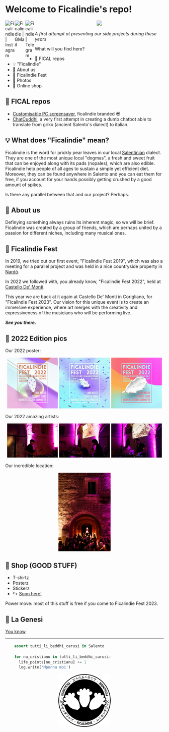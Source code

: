 <p align="center">
  
  # Welcome to Ficalindie's repo!
  <a href="https://www.instagram.com/ficalindie/">
    <img align="left" src="https://raw.githubusercontent.com/yushi1007/yushi1007/main/images/instagram.svg" alt="Ficalindie | Instagram" width="30px"/>
  </a>
  <a href="mailto:ficalindiefest@gmail.com">
    <img align="left" src="https://upload.wikimedia.org/wikipedia/commons/7/7e/Gmail_icon_%282020%29.svg" alt="Ficalindie | GMail" width="34px"/>
  </a>
  <a href="https://t.me/ficalindiefest">
    <img align="left" src="https://img.icons8.com/?size=512&id=63306&format=png" alt="Ficalindie | Telegram" width="30px"/>
  </a>
</p>

  <p align="center">
    <img src="https://media.giphy.com/media/v1.Y2lkPTc5MGI3NjExOG91OTJjdGs3bTR1bnoxZWoyMGpscHl6am90NTg5YXkzZnB3cXFyYiZlcD12MV9pbnRlcm5hbF9naWZfYnlfaWQmY3Q9Zw/fuJpMdkQhWr4tnz58N/giphy.gif" width="40%"/>
  </p>
  
  _A first attempt at presenting our side projects during these years_
  
  What will you find here?
  * 🤖 FICAL repos
  * 💡 "Ficalindie"
  * 🌵 About us
  * 🌠 Ficalindie Fest
  * 📸 Photos
  * 👕 Online shop

  ## 🤖 FICAL repos 
  * [Customisable PC screensaver](https://github.com/ficalindie/ficalindie_screensaver/tree/main), ficalindie branded 😎
  * [ChatCuddhi](https://github.com/ficalindie/ChatCuddhi), a very first attempt in creating a dumb chatbot able to translate from griko (ancient Salento's dialect) to italian.


  ## 💡 What does "Ficalindie" mean?
  Ficalindie is the word for prickly pear leaves in our local [Salentinian](https://en.wikipedia.org/wiki/Salento) dialect. They are one of the most unique local "dogmas", 
  a fresh and sweet fruit that can be enjoyed along with its pads (nopales), which are also edible. Ficalindie help people of all ages to sustain a simple yet efficient diet. Moreover, they can be found anywhere in Salento and you can eat them for free, if you account for your hands possibly getting crushed by a good amount of spikes. 
  
  Is there any parallel between that and our project? Perhaps.
  
  ## 🌵 About us
  Definying something always ruins its inherent magic, so we will be brief. Ficalindie was created by a group of friends, which are perhaps united by a passion for different niches, including many musical ones.
  
  ## 🌠 Ficalindie Fest
  In 2019, we tried out our first event, "Ficalindie Fest 2019", which was also a meeting for a parallel project and was held in a nice countryside property in [Nardò](https://en.wikipedia.org/wiki/Nard%C3%B2). 
  
  In 2022 we followed with, you already know, "Ficalindie Fest 2022", held at [Castello De' Monti](https://www.beniculturalionline.it/location-4663_Castello-De%E2%80%99-Monti-.php).
  
  This year we are back at it again at Castello De' Monti in Corigliano, for "Ficalindie Fest 2023".
  Our vision for this unique event is to create an immersive experience, where art merges with the creativity and expressiveness of the musicians who will be performing live. 

  **_See you there._**

  ## 🌆 2022 Edition pics
  Our 2022 poster:
  <p align="center">
    <img src="./img/locandina1.jpg" width="32%" />
    <img src="./img/locandina2.jpg" width="32%" /> 
    <img src="./img/locandina3.jpg" width="32%" />
  </p>
  
  Our 2022 amazing artists:
  <p align="center">
    <img src="./img/fs.png" width="32%" />
    <img src="./img/ms.jpg" width="32%" /> 
    <img src="./img/mn.jpg" width="32%" />
  </p>
  
  Our incredible location:
  <p align="center">
    <img src="./img/background.jpg" width="33%"
  </p>
  
  ## 🛒 Shop (GOOD STUFF)
  * T-shirtz
  * Posterz
  * Stickerz
  * ↪️ [Soon here!](http://ficalindie.bigcartel.com)

  Power move: most of this stuff is free if you come to Ficalindie Fest 2023.

  ## 🌇 La Genesi
  [You know](https://www.youtube.com/watch?v=VrIq0mzVn98&ab_channel=Salento420)


-----------------------------------------------------
```python
    assert tutti_li_beddhi_carusi in Salento
    
    for nu_cristianu in tutti_li_beddhi_carusi:
      life_points[nu_cristianu] += 1
      log.write('Mpunna moi')
```
<p align="center">
    <img src="./img/logo_black.png" width="33%" />
  </p>

